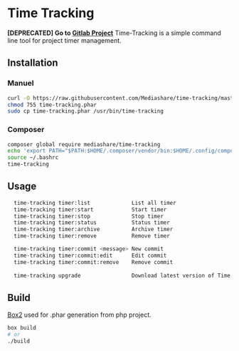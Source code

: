 # Time Tracking
**[DEPRECATED] Go to [Gitlab Project](https://gitlab.marquand.pro/MarquandT/time-tracking)**
Time-Tracking is a simple command line tool for project timer management.
## Installation
### Manuel
```bash
curl -O https://raw.githubusercontent.com/Mediashare/time-tracking/master/time-tracking.phar
chmod 755 time-tracking.phar
sudo cp time-tracking.phar /usr/bin/time-tracking
```
### Composer
```bash
composer global require mediashare/time-tracking
echo 'export PATH="$PATH:$HOME/.composer/vendor/bin:$HOME/.config/composer/vendor/bin"' >> ~/.bashrc
source ~/.bashrc
time-tracking
```
## Usage
```bash
  time-tracking timer:list             List all timer
  time-tracking timer:start            Start timer
  time-tracking timer:stop             Stop timer
  time-tracking timer:status           Status timer
  time-tracking timer:archive          Archive timer
  time-tracking timer:remove           Remove timer

  time-tracking timer:commit <message> New commit
  time-tracking timer:commit:edit      Edit commit
  time-tracking timer:commit:remove    Remove commit
  
  time-tracking upgrade                Download latest version of Time Tracking
```
## Build
[Box2](https://github.com/box-project/box2) used for .phar generation from php project. 
```bash
box build
# or
./build
```

